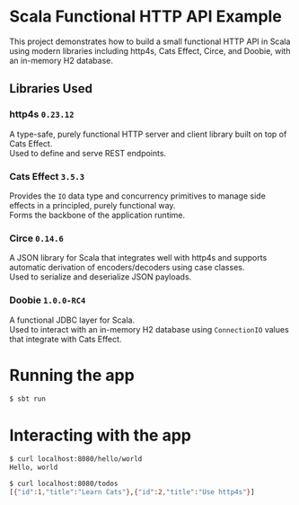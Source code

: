 # Scala Functional HTTP API Example

This project demonstrates how to build a small functional HTTP API in Scala using modern libraries including http4s,
Cats Effect, Circe, and Doobie, with an in-memory H2 database.

## Libraries Used

### http4s `0.23.12`

A type-safe, purely functional HTTP server and client library built on top of Cats Effect.  
Used to define and serve REST endpoints.

### Cats Effect `3.5.3`

Provides the `IO` data type and concurrency primitives to manage side effects in a principled, purely functional way.  
Forms the backbone of the application runtime.

### Circe `0.14.6`

A JSON library for Scala that integrates well with http4s and supports automatic derivation of encoders/decoders using
case classes.  
Used to serialize and deserialize JSON payloads.

### Doobie `1.0.0-RC4`

A functional JDBC layer for Scala.  
Used to interact with an in-memory H2 database using `ConnectionIO` values that integrate with Cats Effect.

# Running the app

```bash
$ sbt run
```

# Interacting with the app

```bash
$ curl localhost:8080/hello/world
Hello, world

$ curl localhost:8080/todos
[{"id":1,"title":"Learn Cats"},{"id":2,"title":"Use http4s"}]
```